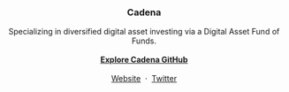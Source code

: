 <p align="center">
  <h3 align="center">Cadena</h3>
  <p align="center">
    Specializing in diversified digital asset investing via a Digital Asset Fund of Funds.
  <br>
  <br>
    <a href="https://github.com/cadenainv"><strong>Explore Cadena GitHub</strong></a>
  <br>
  <br>
    <a href="https://www.cadenainv.com">Website</a>
    &nbsp;&middot;&nbsp;
    <a href="https://twitter.com/cadenainv">Twitter</a>
  </p>
</p>

<br>

